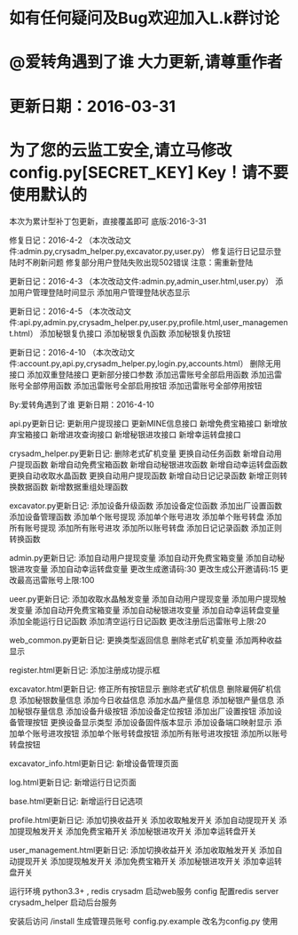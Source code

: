 # 如有任何疑问及Bug欢迎加入L.k群讨论
# @爱转角遇到了谁 大力更新,请尊重作者
# 更新日期：2016-03-31

# 为了您的云监工安全,请立马修改config.py[SECRET_KEY] Key！请不要使用默认的
本次为累计型补丁包更新，直接覆盖即可
底版:2016-3-31

修复日记：2016-4-2 （本次改动文件:admin.py,crysadm_helper.py,excavator.py,user.py）
修复运行日记显示登陆时不刷新问题
修复部分用户登陆失败出现502错误
注意：需重新登陆

更新日记：2016-4-3 （本次改动文件:admin.py,admin_user.html,user.py）
添加用户管理登陆时间显示
添加用户管理登陆状态显示

更新日记：2016-4-5 （本次改动文件:api.py,admin.py,crysadm_helper.py,user.py,profile.html,user_management.html）
添加秘银复仇接口
添加秘银复仇函数
添加秘银复仇按钮

更新日记：2016-4-10 （本次改动文件:account.py,api.py,crysadm_helper.py,login.py,accounts.html）
删除无用接口
添加双重登陆接口
更新部分接口参数
添加迅雷账号全部启用函数
添加迅雷账号全部停用函数
添加迅雷账号全部启用按钮
添加迅雷账号全部停用按钮

By:爱转角遇到了谁
更新日期：2016-4-10

api.py更新日记:
更新用户提现接口
更新MINE信息接口
新增免费宝箱接口
新增放弃宝箱接口
新增进攻查询接口
新增秘银进攻接口
新增幸运转盘接口

crysadm_helper.py更新日记:
删除老式矿机变量
更换自动任务函数
新增自动用户提现函数
新增自动免费宝箱函数
新增自动秘银进攻函数
新增自动幸运转盘函数
更换自动收取水晶函数
更换自动用户提现函数
新增自动日记记录函数
新增正则转换数据函数
新增数据重组处理函数

excavator.py更新日记:
添加设备升级函数
添加设备定位函数
添加出厂设置函数
添加设备管理函数
添加单个账号提现
添加单个账号进攻
添加单个账号转盘
添加所有账号提现
添加所有账号进攻
添加所以账号转盘
添加日记记录函数
添加正则转换函数

admin.py更新日记:
添加自动用户提现变量
添加自动开免费宝箱变量
添加自动秘银进攻变量
添加自动幸运转盘变量
更改生成邀请码:30
更改生成公开邀请码:15
更改最高迅雷账号上限:100

ueer.py更新日记:
添加收取水晶触发变量
添加自动用户提现变量
添加用户提现触发变量
添加自动开免费宝箱变量
添加自动秘银进攻变量
添加自动幸运转盘变量
添加全能运行日记函数
添加清空运行日记函数
更改注册后迅雷账号上限:20

web_common.py更新日记:
更换类型返回信息
删除老式矿机变量
添加两种收益显示

register.html更新日记:
添加注册成功提示框

excavator.html更新日记:
修正所有按钮显示
删除老式矿机信息
删除雇佣矿机信息
添加秘银数量信息
添加今日收益信息
添加水晶产量信息
添加秘银产量信息
添加秘银存量信息
添加设备升级按钮
添加设备定位按钮
添加出厂设置按钮
添加设备管理按钮
更换设备显示类型
添加设备固件版本显示
添加设备端口映射显示
添加单个账号进攻按钮
添加单个账号转盘按钮
添加所有账号进攻按钮
添加所以账号转盘按钮

excavator_info.html更新日记:
新增设备管理页面

log.html更新日记:
新增运行日记页面

base.html更新日记:
新增运行日记选项

profile.html更新日记:
添加切换收益开关
添加收取触发开关
添加自动提现开关
添加提现触发开关
添加免费宝箱开关
添加秘银进攻开关
添加幸运转盘开关

user_management.html更新日记:
添加切换收益开关
添加收取触发开关
添加自动提现开关
添加提现触发开关
添加免费宝箱开关
添加秘银进攻开关
添加幸运转盘开关

运行环境 python3.3+ , redis
crysadm 启动web服务
config 配置redis server
crysadm_helper 启动后台服务

安装后访问 /install 生成管理员账号
config.py.example 改名为config.py 使用
